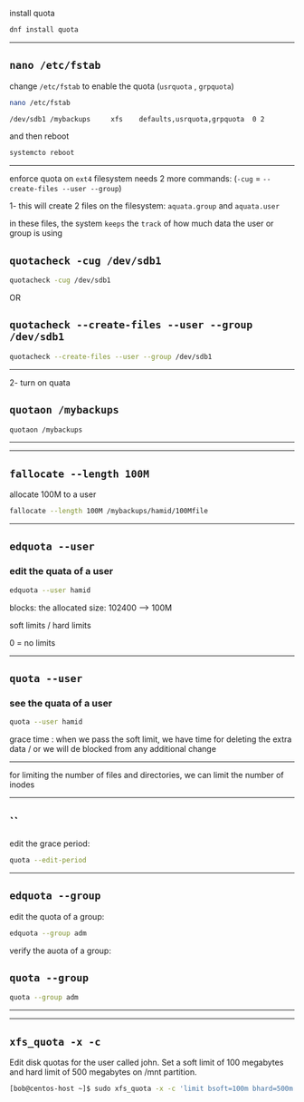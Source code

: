 

install quota

```bash
dnf install quota
```

________________________________________________________________________________________________


## `nano /etc/fstab`

change `/etc/fstab` to enable the quota (`usrquota` , `grpquota`)


```bash
nano /etc/fstab

/dev/sdb1 /mybackups     xfs    defaults,usrquota,grpquota  0 2
```

and then reboot


```bash
systemcto reboot 
```

________________________________________________________________________________________________


enforce quota on `ext4` filesystem needs 2 more commands: (`-cug` = `--create-files --user --group`)



1- this will create 2 files on the filesystem: `aquata.group` and `aquata.user`

in these files, the system `keeps` the `track` of how much data the user or group is using


## `quotacheck -cug /dev/sdb1`

```bash
quotacheck -cug /dev/sdb1
```
 
 OR
 
 
## `quotacheck --create-files --user --group /dev/sdb1`

```bash
quotacheck --create-files --user --group /dev/sdb1
```




________________________________________________________________________________________________

2- turn on quata


## `quotaon /mybackups`

```bash
quotaon /mybackups
```

________________________________________________________________________________________________
________________________________________________________________________________________________



## `fallocate --length 100M`

allocate 100M to a user


```bash
fallocate --length 100M /mybackups/hamid/100Mfile
```

________________________________________________________________________________________________


## `edquota --user`

### edit the quata of a user

```bash
edquota --user hamid
```

blocks: the allocated size: 102400 --> 100M

soft limits / hard limits

0 = no limits

 

________________________________________________________________________________________________


## `quota --user`

### see the quata of a user


```bash
quota --user hamid
```

grace time : when we pass the soft limit, we have time for deleting the extra data / or we will de blocked from any additional change


________________________________________________________________________________________________


for limiting the number of files and directories, we can limit the number of inodes

________________________________________________________________________________________________

## ``

edit the grace period:

```bash
quota --edit-period
```

________________________________________________________________________________________________


## `edquota --group`

edit the quota of a group:

```bash
edquota --group adm
```


verify the auota of a group:


## `quota --group`


```bash
quota --group adm
```
________________________________________________________________________________________________
________________________________________________________________________________________________

## `xfs_quota -x -c`

Edit disk quotas for the user called john. Set a soft limit of 100 megabytes and hard limit of 500 megabytes on /mnt partition.

```bash
[bob@centos-host ~]$ sudo xfs_quota -x -c 'limit bsoft=100m bhard=500m john' /mnt/
```


